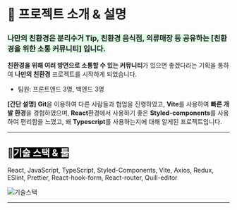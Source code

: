 # 📌 프로젝트 소개 & 설명

### <span style='background-color:#dcffe4'>나만의 친환경은 분리수거 Tip, 친환경 음식점, 의류매장 등 공유하는 **[친환경을 위한 소통 커뮤니티]** 입니다.</span>

**친환경을 위해 여러 방면으로 소통할 수 있는 커뮤니티**가 있으면 좋겠다라는 기획을 통하여 **나만의 친환경** 프로젝트를 시작하게 되었습니다.

- 팀원: 프론트엔드 3명, 백엔드 3명

**[간단 설명]**
**Git**을 이용하여 다른 사람들과 협업을 진행하였고, **Vite**를 사용하여 **빠른 개발 환경**을 경험하였으며, **React**환경에서 사용하기 좋은 **Styled-components**를 사용하여 편리함을 느꼈고, 왜 **Typescript**를 사용하는지에 대해 알게된 프로젝트입니다.

---

## 📁<span style='background-color:black; color:white'>기술 스택 & 툴</span>

React, JavaScript, TypeScript, Styled-Components, Vite, Axios, Redux, ESlint, Prettier, React-hook-form, React-router, Quill-editor

<img src='/images/projects/myecostory/readmemd/skill.png' alt='기술스택' />

---
